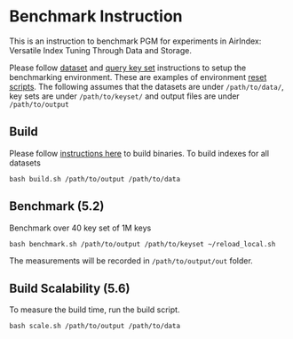 # Benchmark Instruction

This is an instruction to benchmark PGM for experiments in AirIndex: Versatile Index Tuning Through Data and Storage.

Please follow [dataset](https://github.com/illinoisdata/airindex-public/blob/main/dataset_setup.md) and [query key set](https://github.com/illinoisdata/airindex-public/blob/main/keyset_setup.md) instructions to setup the benchmarking environment. These are examples of environment [reset scripts](https://github.com/illinoisdata/airindex-public/blob/main/reload_examples.md). The following assumes that the datasets are under `/path/to/data/`, key sets are under `/path/to/keyset/` and output files are under `/path/to/output`

## Build

Please follow [instructions here](https://github.com/illinoisdata/PGM-index/blob/master/README.md) to build binaries. To build indexes for all datasets

```
bash build.sh /path/to/output /path/to/data
```

## Benchmark (5.2)

Benchmark over 40 key set of 1M keys

```
bash benchmark.sh /path/to/output /path/to/keyset ~/reload_local.sh
```

The measurements will be recorded in `/path/to/output/out` folder.

## Build Scalability (5.6)

To measure the build time, run the build script.

```
bash scale.sh /path/to/output /path/to/data
```

